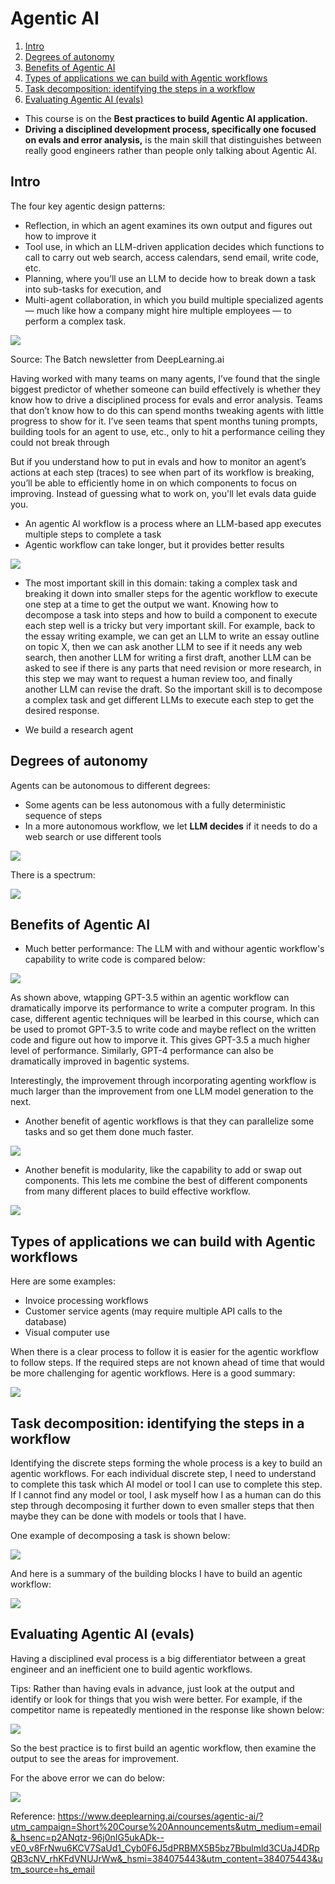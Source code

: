 # Agentic AI

1. [Intro](#1)
2. [Degrees of autonomy](#2)
3. [Benefits of Agentic AI](#3)
4. [Types of applications we can build with Agentic workflows](#4)
5. [Task decomposition: identifying the steps in a workflow](#5)
6. [Evaluating Agentic AI (evals)](#6)

- This course is on the **Best practices to build Agentic AI application.**
- **Driving a disciplined development process, specifically one focused on evals and error analysis,** is the main skill that distinguishes between really good engineers rather than people only talking about Agentic AI. 

## Intro

 The four key agentic design patterns:

- Reflection, in which an agent examines its own output and figures out how to improve it
- Tool use, in which an LLM-driven application decides which functions to call to carry out web search, access calendars, send email, write code, etc. 
- Planning, where you’ll use an LLM to decide how to break down a task into sub-tasks for execution, and
- Multi-agent collaboration, in which you build multiple specialized agents — much like how a company might hire multiple employees — to perform a complex task.

![](https://github.com/DanialArab/images/blob/main/Agentic_AI/4_key_agentic_design_patterns.png) 

Source: The Batch newsletter from DeepLearning.ai

Having worked with many teams on many agents, I’ve found that the single biggest predictor of whether someone can build effectively is whether they know how to drive a disciplined process for evals and error analysis. Teams that don’t know how to do this can spend months tweaking agents with little progress to show for it. I’ve seen teams that spent months tuning prompts, building tools for an agent to use, etc., only to hit a performance ceiling they could not break through

But if you understand how to put in evals and how to monitor an agent’s actions at each step (traces) to see when part of its workflow is breaking, you’ll be able to efficiently home in on which components to focus on improving. Instead of guessing what to work on, you'll let evals data guide you. 


- An agentic AI workflow is a process where an LLM-based app executes multiple steps to complete a task
- Agentic workflow can take longer, but it provides better results

![](https://github.com/DanialArab/images/blob/main/Agentic_AI/1.agentic_vs_non_agentic_2.png)

- The most important skill in this domain: taking a complex task and breaking it down into smaller steps for the agentic workflow to execute one step at a time to get the output we want. Knowing how to decompose a task into steps and how to build a component to execute each step well is a tricky but very important skill. For example, back to the essay writing example, we can get an LLM to write an essay outline on topic X, then we can ask another LLM to see if it needs any web search, then another LLM for writing a first draft, another LLM can be asked to see if there is any parts that need revision or more research, in this step we may want to request a human review too, and finally another LLM can revise the draft. So the important skill is to decompose a complex task and get different LLMs to execute each step to get the desired response. 

- We build a research agent

## Degrees of autonomy
Agents can be autonomous to different degrees:

- Some agents can be less autonomous with a fully deterministic sequence of steps
- In a more autonomous workflow, we let **LLM decides** if it needs to do a web search or use different tools

![](https://github.com/DanialArab/images/blob/main/Agentic_AI/2.degrees_of_autonomy.png)

There is a spectrum:

![](https://github.com/DanialArab/images/blob/main/Agentic_AI/3.autonomy_spectrum.png)

## Benefits of Agentic AI

- Much better performance: The LLM with and withour agentic workflow's capability to write code is compared below:

![](https://github.com/DanialArab/images/blob/main/Agentic_AI/coding_benchmark.png)

As shown above, wtapping GPT-3.5 within an agentic workflow can dramatically imporve its performance to write a computer program. In this case, different agentic techniques will be learbed in this course, which can be used to promot GPT-3.5 to write code and maybe reflect on the written code and figure out how to imporve it. This gives GPT-3.5 a much higher level of performance. Similarly, GPT-4 performance can also be dramatically improved in bagentic systems.

Interestingly, the improvement through incorporating agenting workflow is much larger than the improvement from one LLM model generation to the next. 

- Another benefit of agentic workflows is that they can parallelize some tasks and so get them done much faster.

![](https://github.com/DanialArab/images/blob/main/Agentic_AI/parallelization_for_speed.png)

- Another benefit is modularity, like the capability to add or swap out components. This lets me combine the best of different components from many different places to build effective workflow. 

![](https://github.com/DanialArab/images/blob/main/Agentic_AI/modularity.png)

## Types of applications we can build with Agentic workflows

Here are some examples:
- Invoice processing workflows
- Customer service agents (may require multiple API calls to the database)
- Visual computer use

When there is a clear process to follow it is easier for the agentic workflow to follow steps. If the required steps are not known ahead of time that would be more challenging for agentic workflows. Here is a good summary:

![](https://github.com/DanialArab/images/blob/main/Agentic_AI/agentic_AI_suites_for.png)

## Task decomposition: identifying the steps in a workflow

Identifying the discrete steps forming the whole process is a key to build an agentic workflows. For each individual discrete step, I need to understand to complete this task which AI model or tool I can use to complete this step. If I cannot find any model or tool, I ask myself how I as a human can do this step through decomposing it further down to even smaller steps that then maybe they can be done with models or tools that I have. 

One example of decomposing a task is shown below:

![](https://github.com/DanialArab/images/blob/main/Agentic_AI/extracting_info_from_invoice.png)

And here is a summary of the building blocks I have to build an agentic workflow:

![](https://github.com/DanialArab/images/blob/main/Agentic_AI/building_blocks.png)

## Evaluating Agentic AI (evals)

Having a disciplined eval process is a big differentiator between a great engineer and an inefficient one to build agentic workflows. 

Tips: Rather than having evals in advance, just look at the output and identify or look for things that you wish were better. For example, if the competitor name is repeatedly mentioned in the response like shown below:

![](https://github.com/DanialArab/images/blob/main/Agentic_AI/low_quality_output.png)

So the best practice is to first build an agentic workflow, then examine the output to see the areas for improvement. 

For the above error we can do below:

![](https://github.com/DanialArab/images/blob/main/Agentic_AI/evals.png)



Reference: https://www.deeplearning.ai/courses/agentic-ai/?utm_campaign=Short%20Course%20Announcements&utm_medium=email&_hsenc=p2ANqtz-96j0nIG5ukADk--vE0_v8FrNwu6KCV7SaUd1_Cyb0F6J5dPRBMX5B5bz7Bbulmld3CUaJ4DRpQB3cNV_rhKFdVNUJrWw&_hsmi=384075443&utm_content=384075443&utm_source=hs_email
